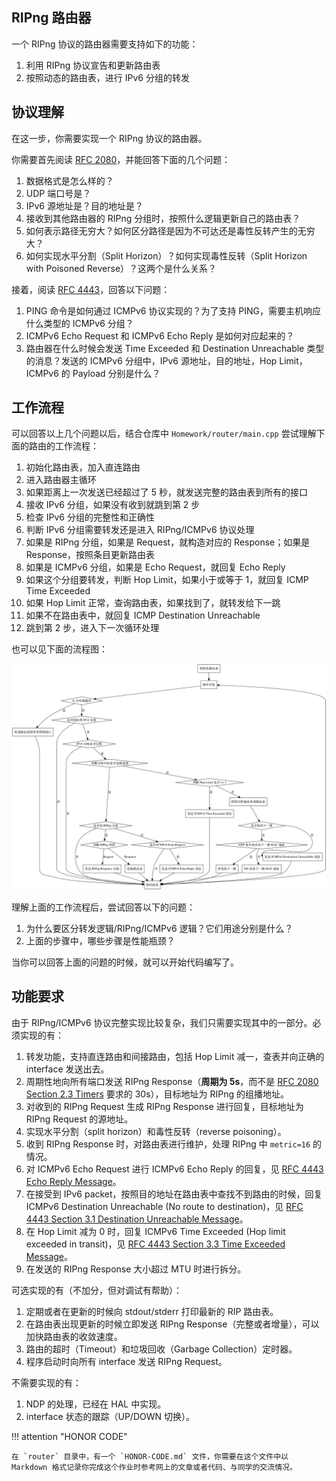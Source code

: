 ## RIPng 路由器

一个 RIPng 协议的路由器需要支持如下的功能：

1. 利用 RIPng 协议宣告和更新路由表
2. 按照动态的路由表，进行 IPv6 分组的转发

## 协议理解

在这一步，你需要实现一个 RIPng 协议的路由器。

你需要首先阅读 [RFC 2080](https://datatracker.ietf.org/doc/html/rfc2080)，并能回答下面的几个问题：

1. 数据格式是怎么样的？
2. UDP 端口号是？
3. IPv6 源地址是？目的地址是？
4. 接收到其他路由器的 RIPng 分组时，按照什么逻辑更新自己的路由表？
5. 如何表示路径无穷大？如何区分路径是因为不可达还是毒性反转产生的无穷大？
6. 如何实现水平分割（Split Horizon）？如何实现毒性反转（Split Horizon with Poisoned Reverse）？这两个是什么关系？

接着，阅读 [RFC 4443](https://datatracker.ietf.org/doc/html/rfc4443)，回答以下问题：

1. PING 命令是如何通过 ICMPv6 协议实现的？为了支持 PING，需要主机响应什么类型的 ICMPv6 分组？
2. ICMPv6 Echo Request 和 ICMPv6 Echo Reply 是如何对应起来的？
3. 路由器在什么时候会发送 Time Exceeded 和 Destination Unreachable 类型的消息？发送的 ICMPv6 分组中，IPv6 源地址，目的地址，Hop Limit，ICMPv6 的 Payload 分别是什么？


## 工作流程

可以回答以上几个问题以后，结合仓库中 `Homework/router/main.cpp` 尝试理解下面的路由的工作流程：

1. 初始化路由表，加入直连路由
2. 进入路由器主循环
3. 如果距离上一次发送已经超过了 5 秒，就发送完整的路由表到所有的接口
4. 接收 IPv6 分组，如果没有收到就跳到第 2 步
5. 检查 IPv6 分组的完整性和正确性
6. 判断 IPv6 分组需要转发还是进入 RIPng/ICMPv6 协议处理
7. 如果是 RIPng 分组，如果是 Request，就构造对应的 Response；如果是 Response，按照条目更新路由表
8. 如果是 ICMPv6 分组，如果是 Echo Request，就回复 Echo Reply
9. 如果这个分组要转发，判断 Hop Limit，如果小于或等于 1，就回复 ICMP Time Exceeded
10. 如果 Hop Limit 正常，查询路由表，如果找到了，就转发给下一跳
11. 如果不在路由表中，就回复 ICMP Destination Unreachable
12. 跳到第 2 步，进入下一次循环处理

也可以见下面的流程图：

![](img/flow.png)

理解上面的工作流程后，尝试回答以下的问题：

1. 为什么要区分转发逻辑/RIPng/ICMPv6 逻辑？它们用途分别是什么？
2. 上面的步骤中，哪些步骤是性能瓶颈？

当你可以回答上面的问题的时候，就可以开始代码编写了。

## 功能要求

由于 RIPng/ICMPv6 协议完整实现比较复杂，我们只需要实现其中的一部分。必须实现的有：

1. 转发功能，支持直连路由和间接路由，包括 Hop Limit 减一，查表并向正确的 interface 发送出去。
2. 周期性地向所有端口发送 RIPng Response（**周期为 5s**，而不是 [RFC 2080 Section 2.3 Timers](https://www.rfc-editor.org/rfc/rfc2080.html#section-2.3) 要求的 30s），目标地址为 RIPng 的组播地址。
3. 对收到的 RIPng Request 生成 RIPng Response 进行回复，目标地址为 RIPng Request 的源地址。
4. 实现水平分割（split horizon）和毒性反转（reverse poisoning）。
5. 收到 RIPng Response 时，对路由表进行维护，处理 RIPng 中 `metric=16` 的情况。
6. 对 ICMPv6 Echo Request 进行 ICMPv6 Echo Reply 的回复，见 [RFC 4443 Echo Reply Message](https://datatracker.ietf.org/doc/html/rfc4443#section-4.2)。
7. 在接受到 IPv6 packet，按照目的地址在路由表中查找不到路由的时候，回复 ICMPv6 Destination Unreachable (No route to destination)，见 [RFC 4443 Section 3.1 Destination Unreachable Message](https://datatracker.ietf.org/doc/html/rfc4443#section-3.1)。
8. 在 Hop Limit 减为 0 时，回复 ICMPv6 Time Exceeded (Hop limit exceeded in transit)，见 [RFC 4443 Section 3.3 Time Exceeded Message](https://datatracker.ietf.org/doc/html/rfc4443#section-3.3)。
9. 在发送的 RIPng Response 大小超过 MTU 时进行拆分。

可选实现的有（不加分，但对调试有帮助）：

1. 定期或者在更新的时候向 stdout/stderr 打印最新的 RIP 路由表。
2. 在路由表出现更新的时候立即发送 RIPng Response（完整或者增量），可以加快路由表的收敛速度。
3. 路由的超时（Timeout）和垃圾回收（Garbage Collection）定时器。
4. 程序启动时向所有 interface 发送 RIPng Request。

不需要实现的有：

1. NDP 的处理，已经在 HAL 中实现。
2. interface 状态的跟踪（UP/DOWN 切换）。

!!! attention "HONOR CODE"

    在 `router` 目录中，有一个 `HONOR-CODE.md` 文件，你需要在这个文件中以 Markdown 格式记录你完成这个作业时参考网上的文章或者代码、与同学的交流情况。

